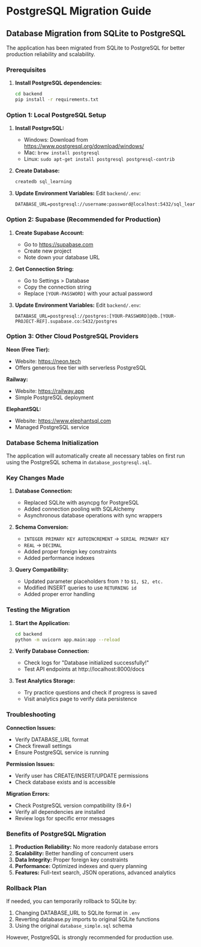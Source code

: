 # PostgreSQL Migration Guide

## Database Migration from SQLite to PostgreSQL

The application has been migrated from SQLite to PostgreSQL for better production reliability and scalability.

### Prerequisites

1. **Install PostgreSQL dependencies:**
   ```bash
   cd backend
   pip install -r requirements.txt
   ```

### Option 1: Local PostgreSQL Setup

1. **Install PostgreSQL:**
   - Windows: Download from https://www.postgresql.org/download/windows/
   - Mac: `brew install postgresql`
   - Linux: `sudo apt-get install postgresql postgresql-contrib`

2. **Create Database:**
   ```sql
   createdb sql_learning
   ```

3. **Update Environment Variables:**
   Edit `backend/.env`:
   ```
   DATABASE_URL=postgresql://username:password@localhost:5432/sql_learning
   ```

### Option 2: Supabase (Recommended for Production)

1. **Create Supabase Account:**
   - Go to https://supabase.com
   - Create new project
   - Note down your database URL

2. **Get Connection String:**
   - Go to Settings > Database
   - Copy the connection string
   - Replace `[YOUR-PASSWORD]` with your actual password

3. **Update Environment Variables:**
   Edit `backend/.env`:
   ```
   DATABASE_URL=postgresql://postgres:[YOUR-PASSWORD]@db.[YOUR-PROJECT-REF].supabase.co:5432/postgres
   ```

### Option 3: Other Cloud PostgreSQL Providers

**Neon (Free Tier):**
- Website: https://neon.tech
- Offers generous free tier with serverless PostgreSQL

**Railway:**
- Website: https://railway.app
- Simple PostgreSQL deployment

**ElephantSQL:**
- Website: https://www.elephantsql.com
- Managed PostgreSQL service

### Database Schema Initialization

The application will automatically create all necessary tables on first run using the PostgreSQL schema in `database_postgresql.sql`.

### Key Changes Made

1. **Database Connection:**
   - Replaced SQLite with asyncpg for PostgreSQL
   - Added connection pooling with SQLAlchemy
   - Asynchronous database operations with sync wrappers

2. **Schema Conversion:**
   - `INTEGER PRIMARY KEY AUTOINCREMENT` → `SERIAL PRIMARY KEY`
   - `REAL` → `DECIMAL`
   - Added proper foreign key constraints
   - Added performance indexes

3. **Query Compatibility:**
   - Updated parameter placeholders from `?` to `$1, $2, etc.`
   - Modified INSERT queries to use `RETURNING id`
   - Added proper error handling

### Testing the Migration

1. **Start the Application:**
   ```bash
   cd backend
   python -m uvicorn app.main:app --reload
   ```

2. **Verify Database Connection:**
   - Check logs for "Database initialized successfully!"
   - Test API endpoints at http://localhost:8000/docs

3. **Test Analytics Storage:**
   - Try practice questions and check if progress is saved
   - Visit analytics page to verify data persistence

### Troubleshooting

**Connection Issues:**
- Verify DATABASE_URL format
- Check firewall settings
- Ensure PostgreSQL service is running

**Permission Issues:**
- Verify user has CREATE/INSERT/UPDATE permissions
- Check database exists and is accessible

**Migration Errors:**
- Check PostgreSQL version compatibility (9.6+)
- Verify all dependencies are installed
- Review logs for specific error messages

### Benefits of PostgreSQL Migration

1. **Production Reliability:** No more readonly database errors
2. **Scalability:** Better handling of concurrent users
3. **Data Integrity:** Proper foreign key constraints
4. **Performance:** Optimized indexes and query planning
5. **Features:** Full-text search, JSON operations, advanced analytics

### Rollback Plan

If needed, you can temporarily rollback to SQLite by:
1. Changing DATABASE_URL to SQLite format in `.env`
2. Reverting database.py imports to original SQLite functions
3. Using the original `database_simple.sql` schema

However, PostgreSQL is strongly recommended for production use.